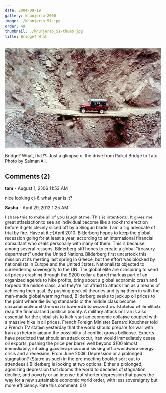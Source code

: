 ```yaml
---
date: 2004-09-19
gallery: khunjerab-2000
image: ./khunjerab_51.jpg
order: 49
thumbnail: ./khunjerab_51-thumb.jpg
title: Bridge? What
---
```


![Bridge? What](./khunjerab_51.jpg)

Bridge? What, that!?: Just a glimpse of the drive from Raikot Bridge to Tatu. Photo by Salman Ali.

<div id="comments">

## Comments (2)

<div id="comment">

**tom** - August  1, 2006 11:53 AM

nice looking cj-6. what year is it?

</div>

<div id="comment">

**Sasha** - April 29, 2012  1:25 AM

I share this to make all of you laugh at me. This is intentional. It gives me great stfasiaction to see an individual become like a rockhard erection before it gets cleanly sliced off by a Shogun blade. I am a big advocate of trial by fire. Have at it ;-)April 2010: Bilderberg hopes to keep the global recession going for at least a year, according to an international financial consultant who deals personally with many of them. This is because, among several reasons, Bilderberg still hopes to create a global “treasury department” under the United Nations. Bilderberg first undertook this mission at its meeting last spring in Greece, but the effort was blocked by nationalists in Europe and the United States. Nationalists objected to surrendering sovereignty to the UN. The global elite are conspiring to send oil prices crashing through the $200 dollar a barrel mark as part of an organized agenda to hike profits, bring about a global economic crash and torpedo the middle class, and they're not afraid to attack Iran as a means of achieving their goal. By pushing peak oil theories and tying them in with the man-made global warming fraud, Bilderberg seeks to jack up oil prices to the point where the living standards of the middle class become unsustainable and the west is lowered into second world status while elitists reap the financial and political bounty. A military attack on Iran is also essential for the globalists to kick-start an economic collapse coupled with a massive hike in oil prices. French Foreign Minister Bernard Kouchner told a French TV station yesterday that the world should prepare for war with Iran as rhetoric around the possibility of conflict grows bellicose. Experts have predicted that should an attack occur, Iran would immediately cease oil exports, pushing the price per barrel well beyond $100 almost immediately, inflating gasoline prices and kicking off a worldwide energy crisis and a recession. From June 2009: Depression or a prolonged stagnation? (Stated as such in the pre-meeting booklet sent out to attendees.) Bilderberg is looking at two options: Either a prolonged, agonizing depression that dooms the world to decades of stagnation, decline, and poverty or an intense-but-shorter depression that paves the way for a new sustainable economic world order, with less sovereignty but more efficiency. Rate this comment: 0 0

</div>

</div>